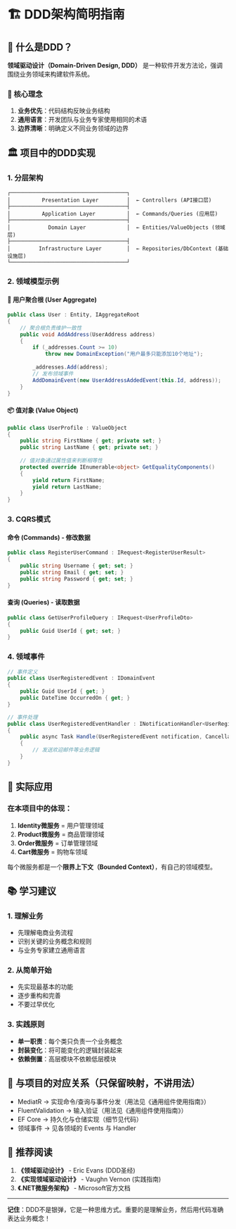 # 🏗️ DDD架构简明指南

## 📖 什么是DDD？

**领域驱动设计（Domain-Driven Design, DDD）** 是一种软件开发方法论，强调围绕业务领域来构建软件系统。

### 🎯 核心理念

1. **业务优先**：代码结构反映业务结构
2. **通用语言**：开发团队与业务专家使用相同的术语
3. **边界清晰**：明确定义不同业务领域的边界

## 🏛️ 项目中的DDD实现

### 1. **分层架构**

```
┌─────────────────────────────────────┐
│          Presentation Layer         │  ← Controllers (API接口层)
├─────────────────────────────────────┤
│          Application Layer          │  ← Commands/Queries (应用层)
├─────────────────────────────────────┤
│            Domain Layer             │  ← Entities/ValueObjects (领域层)
├─────────────────────────────────────┤
│         Infrastructure Layer        │  ← Repositories/DbContext (基础设施层)
└─────────────────────────────────────┘
```

### 2. **领域模型示例**

#### 🧑 用户聚合根 (User Aggregate)
```csharp
public class User : Entity, IAggregateRoot
{
    // 聚合根负责维护一致性
    public void AddAddress(UserAddress address)
    {
        if (_addresses.Count >= 10)
            throw new DomainException("用户最多只能添加10个地址");
            
        _addresses.Add(address);
        // 发布领域事件
        AddDomainEvent(new UserAddressAddedEvent(this.Id, address));
    }
}
```

#### 📦 值对象 (Value Object)
```csharp
public class UserProfile : ValueObject
{
    public string FirstName { get; private set; }
    public string LastName { get; private set; }
    
    // 值对象通过属性值来判断相等性
    protected override IEnumerable<object> GetEqualityComponents()
    {
        yield return FirstName;
        yield return LastName;
    }
}
```

### 3. **CQRS模式**

#### 命令 (Commands) - 修改数据
```csharp
public class RegisterUserCommand : IRequest<RegisterUserResult>
{
    public string Username { get; set; }
    public string Email { get; set; }
    public string Password { get; set; }
}
```

#### 查询 (Queries) - 读取数据
```csharp
public class GetUserProfileQuery : IRequest<UserProfileDto>
{
    public Guid UserId { get; set; }
}
```

### 4. **领域事件**

```csharp
// 事件定义
public class UserRegisteredEvent : IDomainEvent
{
    public Guid UserId { get; }
    public DateTime OccurredOn { get; }
}

// 事件处理
public class UserRegisteredEventHandler : INotificationHandler<UserRegisteredEvent>
{
    public async Task Handle(UserRegisteredEvent notification, CancellationToken cancellationToken)
    {
        // 发送欢迎邮件等业务逻辑
    }
}
```

## 🎨 实际应用

### 在本项目中的体现：

1. **Identity微服务** = 用户管理领域
2. **Product微服务** = 商品管理领域  
3. **Order微服务** = 订单管理领域
4. **Cart微服务** = 购物车领域

每个微服务都是一个**限界上下文（Bounded Context）**，有自己的领域模型。

## 📚 学习建议

### 1. **理解业务**
- 先理解电商业务流程
- 识别关键的业务概念和规则
- 与业务专家建立通用语言

### 2. **从简单开始**
- 先实现最基本的功能
- 逐步重构和完善
- 不要过早优化

### 3. **实践原则**
- **单一职责**：每个类只负责一个业务概念
- **封装变化**：将可能变化的逻辑封装起来
- **依赖倒置**：高层模块不依赖低层模块

## 🔧 与项目的对应关系（只保留映射，不讲用法）

- MediatR → 实现命令/查询与事件分发（用法见《通用组件使用指南》）
- FluentValidation → 输入验证（用法见《通用组件使用指南》）
- EF Core → 持久化与仓储实现（细节见代码）
- 领域事件 → 见各领域的 Events 与 Handler

## 📖 推荐阅读

1. **《领域驱动设计》** - Eric Evans (DDD圣经)
2. **《实现领域驱动设计》** - Vaughn Vernon (实践指南)
3. **《.NET微服务架构》** - Microsoft官方文档

---

**记住**：DDD不是银弹，它是一种思维方式。重要的是理解业务，然后用代码准确表达业务概念！
